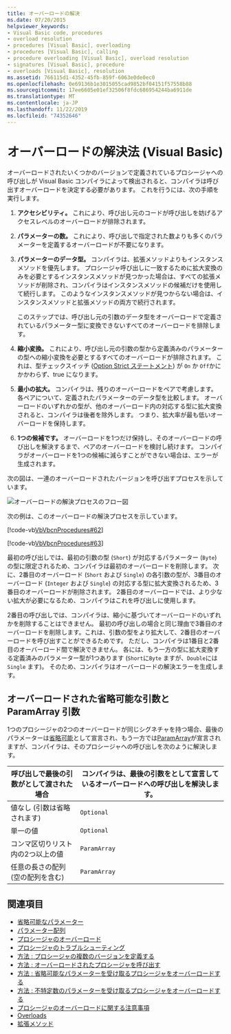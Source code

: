 ```yaml
---
title: オーバーロードの解決
ms.date: 07/20/2015
helpviewer_keywords:
- Visual Basic code, procedures
- overload resolution
- procedures [Visual Basic], overloading
- procedures [Visual Basic], calling
- procedure overloading [Visual Basic], overload resolution
- signatures [Visual Basic], procedure
- overloads [Visual Basic], resolution
ms.assetid: 766115d1-4352-45fb-859f-6063e0de0ec0
ms.openlocfilehash: 0e69136b1e3015055cad9852bf04151f57558b88
ms.sourcegitcommit: 17ee6605e01ef32506f8fdc686954244ba6911de
ms.translationtype: MT
ms.contentlocale: ja-JP
ms.lasthandoff: 11/22/2019
ms.locfileid: "74352646"
---
```

# <a name="overload-resolution-visual-basic"></a>オーバーロードの解決法 (Visual Basic)
オーバーロードされたいくつかのバージョンで定義されているプロシージャへの呼び出しが Visual Basic コンパイラによって検出されると、コンパイラは呼び出すオーバーロードを決定する必要があります。 これを行うには、次の手順を実行します。  
  
1. **アクセシビリティ。** これにより、呼び出し元のコードが呼び出しを妨げるアクセスレベルのオーバーロードが排除されます。  
  
2. **パラメーターの数。** これにより、呼び出しで指定された数よりも多くのパラメーターを定義するオーバーロードが不要になります。  
  
3. **パラメーターのデータ型。** コンパイラは、拡張メソッドよりもインスタンスメソッドを優先します。 プロシージャ呼び出しに一致するために拡大変換のみを必要とするインスタンスメソッドが見つかった場合は、すべての拡張メソッドが削除され、コンパイラはインスタンスメソッドの候補だけを使用して続行します。 このようなインスタンスメソッドが見つからない場合は、インスタンスメソッドと拡張メソッドの両方で続行されます。  
  
     このステップでは、呼び出し元の引数のデータ型をオーバーロードで定義されているパラメーター型に変換できないすべてのオーバーロードを排除します。  
  
4. **縮小変換。** これにより、呼び出し元の引数の型から定義済みのパラメーターの型への縮小変換を必要とするすべてのオーバーロードが排除されます。 これは、型チェックスイッチ ([Option Strict ステートメント](../../../../visual-basic/language-reference/statements/option-strict-statement.md)) が `On` か `Off`かにかかわらず、true になります。  
  
5. **最小の拡大。** コンパイラは、残りのオーバーロードをペアで考慮します。 各ペアについて、定義されたパラメーターのデータ型を比較します。 オーバーロードのいずれかの型が、他のオーバーロード内の対応する型に拡大変換されると、コンパイラは後者を除外します。 つまり、拡大率が最も低いオーバーロードを保持します。  
  
6. **1つの候補です。** オーバーロードを1つだけ保持し、そのオーバーロードの呼び出しを解決するまで、ペアのオーバーロードを検討し続けます。 コンパイラがオーバーロードを1つの候補に減らすことができない場合は、エラーが生成されます。  
  
 次の図は、一連のオーバーロードされたバージョンを呼び出すプロセスを示しています。  
  
 ![オーバーロードの解決プロセスのフロー図](./media/overload-resolution/determine-overloaded-version.gif "オーバーロードされたバージョン間の解決")    
  
 次の例は、このオーバーロードの解決プロセスを示しています。  
  
 [!code-vb[VbVbcnProcedures#62](~/samples/snippets/visualbasic/VS_Snippets_VBCSharp/VbVbcnProcedures/VB/Class1.vb#62)]  
  
 [!code-vb[VbVbcnProcedures#63](~/samples/snippets/visualbasic/VS_Snippets_VBCSharp/VbVbcnProcedures/VB/Class1.vb#63)]  
  
 最初の呼び出しでは、最初の引数の型 (`Short`) が対応するパラメーター (`Byte`) の型に限定されるため、コンパイラは最初のオーバーロードを削除します。 次に、2番目のオーバーロード (`Short` および `Single`) の各引数の型が、3番目のオーバーロード (`Integer` および `Single`) の対応する型に拡大変換されるため、3番目のオーバーロードが削除されます。 2番目のオーバーロードでは、より少ない拡大が必要になるため、コンパイラはこれを呼び出しに使用します。  
  
 2番目の呼び出しでは、コンパイラは、縮小に基づいてオーバーロードのいずれかを削除することはできません。 最初の呼び出しの場合と同じ理由で3番目のオーバーロードを削除します。これは、引数の型をより拡大して、2番目のオーバーロードを呼び出すことができるためです。 ただし、コンパイラは1番目と2番目のオーバーロード間で解決できません。 各には、もう一方の型に拡大変換する定義済みのパラメーター型が1つあります (`Short`に`Byte` ますが、`Double`には `Single` ます)。 そのため、コンパイラはオーバーロードの解決エラーを生成します。  
  
## <a name="overloaded-optional-and-paramarray-arguments"></a>オーバーロードされた省略可能な引数と ParamArray 引数  
 1つのプロシージャの2つのオーバーロードが同じシグネチャを持つ場合、最後のパラメーターは[省略可能](../../../../visual-basic/language-reference/modifiers/optional.md)として宣言され、もう一方では[ParamArray](../../../../visual-basic/language-reference/modifiers/paramarray.md)が宣言されますが、コンパイラは、そのプロシージャへの呼び出しを次のように解決します。  
  
|呼び出しで最後の引数がとして渡された場合|コンパイラは、最後の引数をとして宣言しているオーバーロードへの呼び出しを解決します。|  
|---|---|  
|値なし (引数は省略されます)|`Optional`|  
|単一の値|`Optional`|  
|コンマ区切りリスト内の2つ以上の値|`ParamArray`|  
|任意の長さの配列 (空の配列を含む)|`ParamArray`|  
  
## <a name="see-also"></a>関連項目

- [省略可能なパラメーター](./optional-parameters.md)
- [パラメーター配列](./parameter-arrays.md)
- [プロシージャのオーバーロード](./procedure-overloading.md)
- [プロシージャのトラブルシューティング](./troubleshooting-procedures.md)
- [方法 : プロシージャの複数のバージョンを定義する](./how-to-define-multiple-versions-of-a-procedure.md)
- [方法 : オーバーロードされたプロシージャを呼び出す](./how-to-call-an-overloaded-procedure.md)
- [方法 : 省略可能なパラメーターを受け取るプロシージャをオーバーロードする](./how-to-overload-a-procedure-that-takes-optional-parameters.md)
- [方法 : 不特定数のパラメーターを受け取るプロシージャをオーバーロードする](./how-to-overload-a-procedure-that-takes-an-indefinite-number-of-parameters.md)
- [プロシージャのオーバーロードに関する注意事項](./considerations-in-overloading-procedures.md)
- [Overloads](../../../../visual-basic/language-reference/modifiers/overloads.md)
- [拡張メソッド](./extension-methods.md)
